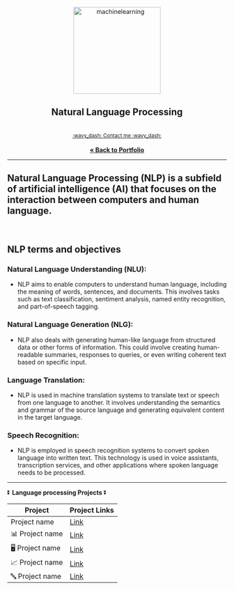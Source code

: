 <a name="readme-top"></a>
<div align="center">

 <img src="https://github.com/CameronCSS/MachineLearning/assets/121735588/f36631f7-7e60-4e85-af65-71e7d997fc93" alt="machinelearning" height="200">


  <h2 align="center">Natural Language Processing</h2>
  <p align="center">
   <br> <sub><a href="https://cameroncss.com/#contact">:wavy_dash: Contact me :wavy_dash:</a></sub>
<br>
    <br>
     <a href="https://github.com/CameronCSS/PersonalProjects/blob/main/README.md"><strong>« Back to Portfolio</strong></a>
  </p>
</div>

---
Natural Language Processing (NLP) is a subfield of artificial intelligence (AI) that focuses on the interaction between computers and human language.
---
<br>

## NLP terms and objectives
### Natural Language Understanding (NLU):
- NLP aims to enable computers to understand human language, including the meaning of words, sentences, and documents. This involves tasks such as text classification, sentiment analysis, named entity recognition, and part-of-speech tagging.

### Natural Language Generation (NLG): 
- NLP also deals with generating human-like language from structured data or other forms of information. This could involve creating human-readable summaries, responses to queries, or even writing coherent text based on specific input.

### Language Translation:
- NLP is used in machine translation systems to translate text or speech from one language to another. It involves understanding the semantics and grammar of the source language and generating equivalent content in the target language.

### Speech Recognition:
- NLP is employed in speech recognition systems to convert spoken language into written text. This technology is used in voice assistants, transcription services, and other applications where spoken language needs to be processed.
---

⏬ **Language processing Projects** ⏬

|Project|Project Links|
|---|---|
|Project name | [Link]()|
|📊 Project name | [Link]()|
|🖥️ Project name | [Link]()|
|📈 Project name | [Link]()|
|🔤 Project name | [Link]()|

<br>

